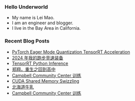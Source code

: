 ### Hello Underworld

- My name is Lei Mao.
- I am an engineer and blogger.
- I live in the Bay Area in California.


### Recent Blog Posts

<!-- BLOG-POST-LIST:START -->
- [PyTorch Eager Mode Quantization TensorRT Acceleration](https://leimao.github.io/blog/PyTorch-Eager-Mode-Quantization-TensorRT-Acceleration/)
- [2024 年我的跑步竞速装备](https://leimao.github.io/essay/2024%E5%B9%B4%E6%88%91%E7%9A%84%E8%B7%91%E6%AD%A5%E7%AB%9E%E9%80%9F%E8%A3%85%E5%A4%87/)
- [TensorRT Python Inference](https://leimao.github.io/blog/TensorRT-Python-Inference/)
- [郑翔，重生之回到高中](https://leimao.github.io/essay/%E9%83%91%E7%BF%94%E9%87%8D%E7%94%9F%E4%B9%8B%E5%9B%9E%E5%88%B0%E9%AB%98%E4%B8%AD/)
- [Campbell Community Center 训练](https://leimao.github.io/life/Campbell-Community-Center-Track-Training-2024-05-15/)
- [CUDA Shared Memory Swizzling](https://leimao.github.io/blog/CUDA-Shared-Memory-Swizzling/)
- [北海道牛乳](https://leimao.github.io/essay/%E5%8C%97%E6%B5%B7%E9%81%93%E7%89%9B%E4%B9%B3/)
- [Campbell Community Center 训练](https://leimao.github.io/life/Campbell-Community-Center-Track-Training-2024-05-13/)
<!-- BLOG-POST-LIST:END -->
